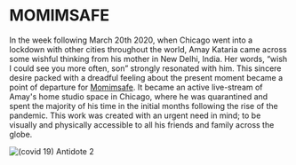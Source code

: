 # MOMIMSAFE
In the week following March 20th 2020, when Chicago went into a lockdown with other cities throughout the world, Amay Kataria came across some wishful thinking from his mother in New Delhi, India. Her words, “wish I could see you more often, son” strongly resonated with him. This sincere desire packed with a dreadful feeling about the present moment became a point of departure for [Momimsafe](https://momimsafe.live). It became an active live-stream of Amay's home studio space in Chicago, where he was quarantined and spent the majority of his time in the initial months following the rise of the pandemic. This work was created with an urgent need in mind; to be visually and physically accessible to all his friends and family across the globe. 

![(covid 19) Antidote 2](https://user-images.githubusercontent.com/4178424/147968022-7e4af504-6a06-4025-bb2d-31123d00db30.jpg)
